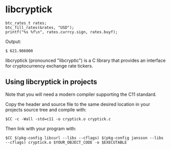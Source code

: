 libcryptick
===========

	btc_rates_t rates;
	btc_fill_rates(&rates, "USD");
	printf("%s %f\n", rates.currcy.sign, rates.buyf);

Output:

	$ 621.986000

libcryptick (pronounced "libcryptic") is a C library that provides an interface for cryptocurrency exchange rate tickers.

Using libcryptick in projects
----------------------------

Note that you will need a modern compiler supporting the C11 standard.

Copy the header and source file to the same desired location in your projects source tree and compile with:

	$CC -c -Wall -std=c11 -o cryptick.o cryptick.c

Then link with your program with:

	$CC $(pkg-config libcurl --libs --cflags) $(pkg-config jansson --libs --cflags) cryptick.o $YOUR_OBJECT_CODE -o $EXECUTABLE
